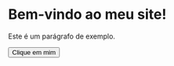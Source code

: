 <!DOCTYPE html>
<html lang="en">
<head>
    <meta charset="UTF-8">
    <meta name="viewport" content="width=device-width, initial-scale=1.0">
    <title>Meu Primeiro Site</title>
    <link rel="stylesheet" href="styles.css">
</head>
<body>
    <h1>Bem-vindo ao meu site!</h1>
    <p>Este é um parágrafo de exemplo.</p>
    <button id="meuBotao">Clique em mim</button>
    <script src="script.js"></script>
</body>
</html>
